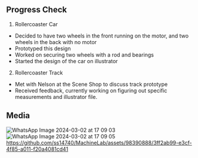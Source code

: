Progress Check
- 
1) Rollercoaster Car
* Decided to have two wheels in the front running on the motor, and two wheels in the back with no motor
* Prototyped this design
* Worked on securing two wheels with a rod and bearings
* Started the design of the car on illustrator

2) Rollercoaster Track
* Met with Nelson at the Scene Shop to discuss track prototype
* Received feedback, currently working on figuring out specific measurements and illustrator file. 

Media
- 
![WhatsApp Image 2024-03-02 at 17 09 03](https://github.com/ss14740/MachineLab/assets/98390888/81a243dd-8a35-4fda-95ac-afb6f8fee25c)
![WhatsApp Image 2024-03-02 at 17 09 05](https://github.com/ss14740/MachineLab/assets/98390888/fa6fb26c-94d1-493d-8ddf-e92545ed6f89)
https://github.com/ss14740/MachineLab/assets/98390888/3ff2ab99-e3cf-4f85-a011-f20a4081cd41
